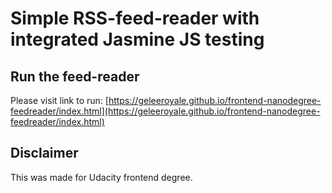 # Simple RSS-feed-reader with integrated Jasmine JS testing


## Run the feed-reader

Please visit link to run: [https://geleeroyale.github.io/frontend-nanodegree-feedreader/index.html](https://geleeroyale.github.io/frontend-nanodegree-feedreader/index.html)

## Disclaimer

This was made for Udacity frontend degree.
